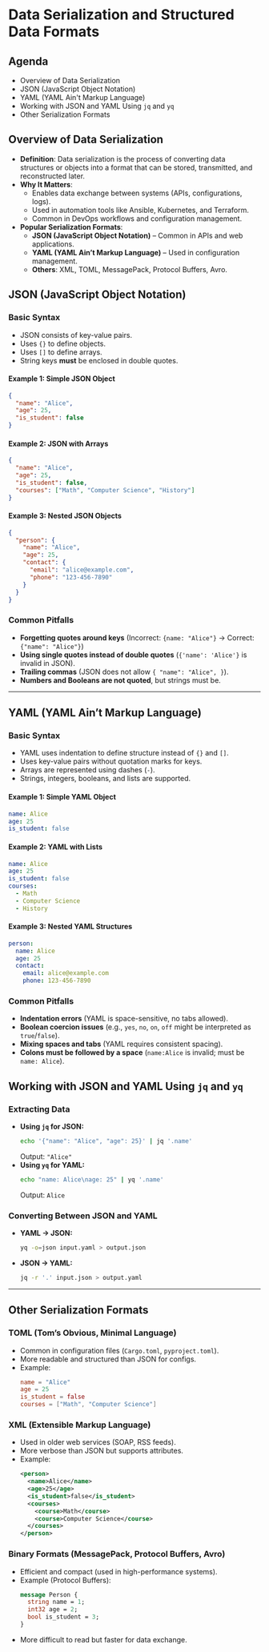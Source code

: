 # Data Serialization and Structured Data Formats

## Agenda

- Overview of Data Serialization
- JSON (JavaScript Object Notation)
- YAML (YAML Ain't Markup Language)
- Working with JSON and YAML Using `jq` and `yq`
- Other Serialization Formats

## Overview of Data Serialization

- **Definition**: Data serialization is the process of converting data
  structures or objects into a format that can be stored, transmitted, and
  reconstructed later.
- **Why It Matters**:
  - Enables data exchange between systems (APIs, configurations, logs).
  - Used in automation tools like Ansible, Kubernetes, and Terraform.
  - Common in DevOps workflows and configuration management.
- **Popular Serialization Formats**:
  - **JSON (JavaScript Object Notation)** – Common in APIs and web applications.
  - **YAML (YAML Ain’t Markup Language)** – Used in configuration management.
  - **Others**: XML, TOML, MessagePack, Protocol Buffers, Avro.

## JSON (JavaScript Object Notation)

### Basic Syntax

- JSON consists of key-value pairs.
- Uses `{}` to define objects.
- Uses `[]` to define arrays.
- String keys **must** be enclosed in double quotes.

#### Example 1: Simple JSON Object

```json
{
  "name": "Alice",
  "age": 25,
  "is_student": false
}
```

#### Example 2: JSON with Arrays

```json
{
  "name": "Alice",
  "age": 25,
  "is_student": false,
  "courses": ["Math", "Computer Science", "History"]
}
```

#### Example 3: Nested JSON Objects

```json
{
  "person": {
    "name": "Alice",
    "age": 25,
    "contact": {
      "email": "alice@example.com",
      "phone": "123-456-7890"
    }
  }
}
```

### Common Pitfalls

- **Forgetting quotes around keys** (Incorrect: `{name: "Alice"}` → Correct:
  `{"name": "Alice"}`)
- **Using single quotes instead of double quotes** (`{'name': 'Alice'}` is
  invalid in JSON).
- **Trailing commas** (JSON does not allow `{ "name": "Alice", }`).
- **Numbers and Booleans are not quoted**, but strings must be.

---

## YAML (YAML Ain’t Markup Language)

### Basic Syntax

- YAML uses indentation to define structure instead of `{}` and `[]`.
- Uses key-value pairs without quotation marks for keys.
- Arrays are represented using dashes (`-`).
- Strings, integers, booleans, and lists are supported.

#### Example 1: Simple YAML Object

```yaml
name: Alice
age: 25
is_student: false
```

#### Example 2: YAML with Lists

```yaml
name: Alice
age: 25
is_student: false
courses:
  - Math
  - Computer Science
  - History
```

#### Example 3: Nested YAML Structures

```yaml
person:
  name: Alice
  age: 25
  contact:
    email: alice@example.com
    phone: 123-456-7890
```

### Common Pitfalls

- **Indentation errors** (YAML is space-sensitive, no tabs allowed).
- **Boolean coercion issues** (e.g., `yes`, `no`, `on`, `off` might be
  interpreted as `true`/`false`).
- **Mixing spaces and tabs** (YAML requires consistent spacing).
- **Colons must be followed by a space** (`name:Alice` is invalid; must be
  `name: Alice`).

## Working with JSON and YAML Using `jq` and `yq`

### Extracting Data

- **Using `jq` for JSON:**
  ```sh
  echo '{"name": "Alice", "age": 25}' | jq '.name'
  ```
  Output: `"Alice"`
- **Using `yq` for YAML:**
  ```sh
  echo "name: Alice\nage: 25" | yq '.name'
  ```
  Output: `Alice`

### Converting Between JSON and YAML

- **YAML → JSON:**
  ```sh
  yq -o=json input.yaml > output.json
  ```
- **JSON → YAML:**
  ```sh
  jq -r '.' input.json > output.yaml
  ```

---

## Other Serialization Formats

### TOML (Tom’s Obvious, Minimal Language)

- Common in configuration files (`Cargo.toml`, `pyproject.toml`).
- More readable and structured than JSON for configs.
- Example:
  ```toml
  name = "Alice"
  age = 25
  is_student = false
  courses = ["Math", "Computer Science"]
  ```

### XML (Extensible Markup Language)

- Used in older web services (SOAP, RSS feeds).
- More verbose than JSON but supports attributes.
- Example:
  ```xml
  <person>
    <name>Alice</name>
    <age>25</age>
    <is_student>false</is_student>
    <courses>
      <course>Math</course>
      <course>Computer Science</course>
    </courses>
  </person>
  ```

### Binary Formats (MessagePack, Protocol Buffers, Avro)

- Efficient and compact (used in high-performance systems).
- Example (Protocol Buffers):
  ```proto
  message Person {
    string name = 1;
    int32 age = 2;
    bool is_student = 3;
  }
  ```
- More difficult to read but faster for data exchange.
